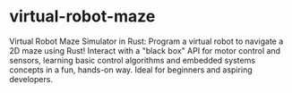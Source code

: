 # virtual-robot-maze
Virtual Robot Maze Simulator in Rust: Program a virtual robot to navigate a 2D maze using Rust! Interact with a "black box" API for motor control and sensors, learning basic control algorithms and embedded systems concepts in a fun, hands-on way. Ideal for beginners and aspiring developers.
